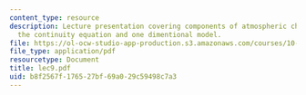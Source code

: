 ```yaml
---
content_type: resource
description: Lecture presentation covering components of atmospheric chemistry models,
  the continuity equation and one dimentional model.
file: https://ol-ocw-studio-app-production.s3.amazonaws.com/courses/10-571j-atmospheric-physics-and-chemistry-spring-2006/b8f2567f176527bf69a029c59498c7a3_lec9.pdf
file_type: application/pdf
resourcetype: Document
title: lec9.pdf
uid: b8f2567f-1765-27bf-69a0-29c59498c7a3
---
```

